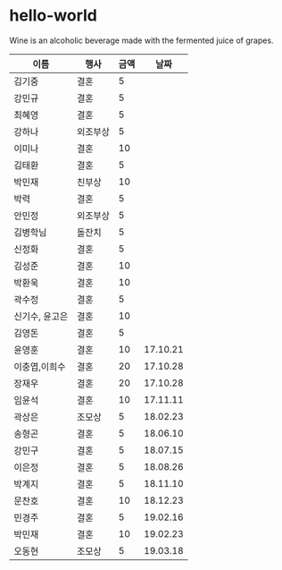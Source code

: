 # hello-world

Wine is an alcoholic beverage made with the fermented juice of grapes.


| 이름 | 행사 | 금액 | 날짜 |
|-----|-----|-----|-----|
|김기중|결혼|5||
|강민규|결혼|5||
|최혜영|결혼|5||
|강하나|외조부상|5||
|이미나|결혼|10||
|김태환|결혼|5||
|박민재|친부상|10||
|박력|결혼|5||
|안민정|외조부상|5||
|김병학님|돌잔치|5||
|신정화|결혼|5||
|김성준|결혼|10||
|박환욱|결혼|10||
|곽수정|결혼|5||
|신기수, 윤고은| 결혼|10||
|김영돈|결혼|5||
|윤영훈|결혼|10|17.10.21|
|이충엽,이희수|결혼|20|17.10.28|
|장재우|결혼|20|17.10.28|
|임윤석|결혼|10|17.11.11|
|곽상은|조모상|5|18.02.23|
|송형곤|결혼|5|18.06.10|
|강민구|결혼|5|18.07.15|
|이은정|결혼|5|18.08.26|
|박계지|결혼|5|18.11.10|
|문찬호|결혼|10|18.12.23|
|민경주|결혼|5|19.02.16|
|박민재|결혼|10|19.02.23|
|오동현|조모상|5|19.03.18|
